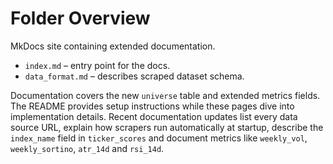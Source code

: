 # Folder Overview

MkDocs site containing extended documentation.
- `index.md` – entry point for the docs.
- `data_format.md` – describes scraped dataset schema.

Documentation covers the new `universe` table and extended metrics fields.
The README provides setup instructions while these pages dive into
implementation details. Recent documentation updates list every data source URL,
explain how scrapers run automatically at startup, describe the
`index_name` field in `ticker_scores` and document metrics like
`weekly_vol`, `weekly_sortino`, `atr_14d` and `rsi_14d`.
